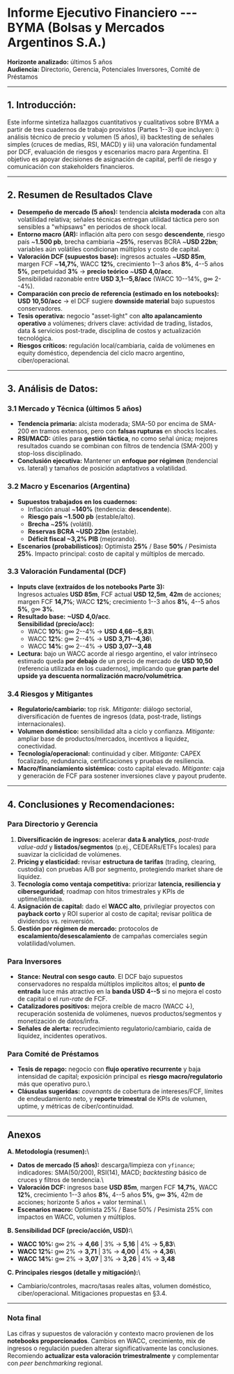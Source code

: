 # Informe Ejecutivo Financiero --- BYMA (Bolsas y Mercados Argentinos S.A.)

**Horizonte analizado:** últimos 5 años\
**Audiencia:** Directorio, Gerencia, Potenciales Inversores, Comité de
Préstamos

------------------------------------------------------------------------

## 1. Introducción:

Este informe sintetiza hallazgos cuantitativos y cualitativos sobre BYMA
a partir de tres cuadernos de trabajo provistos (Partes 1--3) que
incluyen: i) análisis técnico de precio y volumen (5 años), ii)
backtesting de señales simples (cruces de medias, RSI, MACD) y iii) una
valoración fundamental por DCF, evaluación de riesgos y escenarios macro
para Argentina. El objetivo es apoyar decisiones de asignación de
capital, perfil de riesgo y comunicación con stakeholders financieros.

------------------------------------------------------------------------

## 2. Resumen de Resultados Clave

-   **Desempeño de mercado (5 años):** tendencia **alcista moderada**
    con alta volatilidad relativa; señales técnicas entregan utilidad
    táctica pero son sensibles a "whipsaws" en periodos de shock local.
-   **Entorno macro (AR):** inflación alta pero con sesgo
    **descendente**, riesgo país \~**1.500 pb**, brecha cambiaria
    \~**25%**, reservas BCRA \~**USD 22bn**; variables aún volátiles
    condicionan múltiplos y costo de capital.
-   **Valoración DCF (supuestos base):** ingresos actuales \~**USD
    85m**, margen FCF \~**14,7%**, WACC **12%**, crecimiento 1--3 años
    **8%**, 4--5 años **5%**, perpetuidad **3%** → **precio teórico**
    \~**USD 4,0/acc**.\
    Sensibilidad razonable entre **USD 3,1--5,8/acc** (WACC 10--14%, g∞
    2--4%).
-   **Comparación con precio de referencia (estimado en los
    notebooks):** **USD 10,50/acc** → el DCF sugiere **downside
    material** bajo supuestos conservadores.
-   **Tesis operativa:** negocio "asset-light" con **alto apalancamiento
    operativo** a volúmenes; drivers clave: actividad de trading,
    listados, data & servicios post-trade, disciplina de costos y
    actualización tecnológica.
-   **Riesgos críticos:** regulación local/cambiaria, caída de volúmenes
    en equity doméstico, dependencia del ciclo macro argentino,
    ciber/operacional.

------------------------------------------------------------------------

## 3. Análisis de Datos:

### 3.1 Mercado y Técnica (últimos 5 años)

-   **Tendencia primaria:** alcista moderada; SMA-50 por encima de
    SMA-200 en tramos extensos, pero con **falsas rupturas** en shocks
    locales.
-   **RSI/MACD:** útiles para **gestión táctica**, no como señal única;
    mejores resultados cuando se combinan con filtros de tendencia
    (SMA-200) y stop-loss disciplinado.
-   **Conclusión ejecutiva:** Mantener un **enfoque por régimen**
    (tendencial vs. lateral) y tamaños de posición adaptativos a
    volatilidad.

### 3.2 Macro y Escenarios (Argentina)

-   **Supuestos trabajados en los cuadernos:**
    -   Inflación anual \~**140%** (tendencia: **descendente**).
    -   **Riesgo país \~1.500 pb** (estable/alto).
    -   **Brecha** \~**25%** (volátil).
    -   **Reservas BCRA \~USD 22bn** (estable).
    -   **Déficit fiscal \~3,2% PIB** (mejorando).
-   **Escenarios (probabilísticos):** Optimista **25%** / Base **50%** /
    Pesimista **25%**. Impacto principal: costo de capital y múltiplos
    de mercado.

### 3.3 Valoración Fundamental (DCF)

-   **Inputs clave (extraídos de los notebooks Parte 3):**\
    Ingresos actuales **USD 85m**, FCF actual **USD 12,5m**, **42m** de
    acciones; margen FCF **14,7%**; WACC **12%**; crecimiento 1--3 años
    **8%**, 4--5 años **5%**, g∞ **3%**.
-   **Resultado base:** **\~USD 4,0/acc**.\
    **Sensibilidad (precio/acc):**
    -   WACC **10%**: g∞ 2--4% → **USD 4,66--5,83**\
    -   WACC **12%**: g∞ 2--4% → **USD 3,71--4,36**\
    -   WACC **14%**: g∞ 2--4% → **USD 3,07--3,48**
-   **Lectura:** bajo un WACC acorde al riesgo argentino, el valor
    intrínseco estimado queda **por debajo** de un precio de mercado de
    **USD 10,50** (referencia utilizada en los cuadernos), implicando
    que **gran parte del upside ya descuenta normalización
    macro/volumétrica**.

### 3.4 Riesgos y Mitigantes

-   **Regulatorio/cambiario:** top risk. *Mitigante:* diálogo sectorial,
    diversificación de fuentes de ingresos (data, post-trade, listings
    internacionales).
-   **Volumen doméstico:** sensibilidad alta a ciclo y confianza.
    *Mitigante:* ampliar base de productos/mercados, incentivos a
    liquidez, conectividad.
-   **Tecnología/operacional:** continuidad y ciber. *Mitigante:* CAPEX
    focalizado, redundancia, certificaciones y pruebas de resiliencia.
-   **Macro/financiamiento sistémico:** costo capital elevado.
    *Mitigante:* caja y generación de FCF para sostener inversiones
    clave y payout prudente.

------------------------------------------------------------------------

## 4. Conclusiones y Recomendaciones:

### Para Directorio y Gerencia

1.  **Diversificación de ingresos:** acelerar **data & analytics**,
    *post-trade value-add* y **listados/segmentos** (p.ej., CEDEARs/ETFs
    locales) para suavizar la ciclicidad de volúmenes.
2.  **Pricing y elasticidad:** revisar **estructura de tarifas**
    (trading, clearing, custodia) con pruebas A/B por segmento,
    protegiendo market share de liquidez.
3.  **Tecnología como ventaja competitiva:** priorizar **latencia,
    resiliencia y ciberseguridad**; roadmap con hitos trimestrales y
    KPIs de uptime/latencia.
4.  **Asignación de capital:** dado el **WACC alto**, privilegiar
    proyectos con **payback corto** y ROI superior al costo de capital;
    revisar política de dividendos vs. reinversión.
5.  **Gestión por régimen de mercado:** protocolos de
    **escalamiento/desescalamiento** de campañas comerciales según
    volatilidad/volumen.

### Para Inversores

-   **Stance:** **Neutral con sesgo cauto**. El DCF bajo supuestos
    conservadores no respalda múltiplos implícitos altos; el **punto de
    entrada** luce más atractivo en la **banda USD 4--5** si no mejora
    el costo de capital o el *run-rate* de FCF.
-   **Catalizadores positivos:** mejora creíble de macro (WACC ↓),
    recuperación sostenida de volúmenes, nuevos productos/segmentos y
    monetización de datos/infra.
-   **Señales de alerta:** recrudecimiento regulatorio/cambiario, caída
    de liquidez, incidentes operativos.

### Para Comité de Préstamos

-   **Tesis de repago:** negocio con **flujo operativo recurrente** y
    baja intensidad de capital; exposición principal es **riesgo
    macro/regulatorio** más que operativo puro.\
-   **Cláusulas sugeridas:** *covenants* de cobertura de intereses/FCF,
    límites de endeudamiento neto, y **reporte trimestral** de KPIs de
    volumen, uptime, y métricas de ciber/continuidad.

------------------------------------------------------------------------

## Anexos

**A. Metodología (resumen):**\
- **Datos de mercado (5 años):** descarga/limpieza con `yfinance`;
indicadores: SMA(50/200), RSI(14), MACD; *backtesting* básico de cruces
y filtros de tendencia.\
- **Valoración DCF:** ingresos base **USD 85m**, margen FCF **14,7%**,
WACC **12%**, crecimiento 1--3 años **8%**, 4--5 años **5%**, g∞ **3%**,
42m de acciones; horizonte 5 años + valor terminal.\
- **Escenarios macro:** Optimista 25% / Base 50% / Pesimista 25% con
impactos en WACC, volumen y múltiplos.

**B. Sensibilidad DCF (precio/acción, USD):**\
- **WACC 10%:** g∞ 2% → **4,66** \| 3% → **5,16** \| 4% → **5,83**\
- **WACC 12%:** g∞ 2% → **3,71** \| 3% → **4,00** \| 4% → **4,36**\
- **WACC 14%:** g∞ 2% → **3,07** \| 3% → **3,26** \| 4% → **3,48**

**C. Principales riesgos (detalle y mitigación):**\
- Cambiario/controles, macro/tasas reales altas, volumen doméstico,
ciber/operacional. Mitigaciones propuestas en §3.4.

------------------------------------------------------------------------

### Nota final

Las cifras y supuestos de valoración y contexto macro provienen de los
**notebooks proporcionados**. Cambios en WACC, crecimiento, mix de
ingresos o regulación pueden alterar significativamente las
conclusiones. Recomiendo **actualizar esta valoración trimestralmente**
y complementar con *peer benchmarking* regional.
